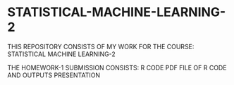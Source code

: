 # STATISTICAL-MACHINE-LEARNING-2
THIS REPOSITORY CONSISTS OF MY WORK FOR THE COURSE: STATISTICAL MACHINE LEARNING-2

THE HOMEWORK-1 SUBMISSION CONSISTS:
R CODE
PDF FILE OF R CODE AND OUTPUTS
PRESENTATION 

